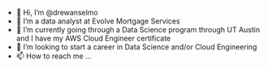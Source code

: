 - 👋 Hi, I’m @drewanselmo
- 👀 I’m a data analyst at Evolve Mortgage Services
- 🌱 I’m currently going through a Data Science program through UT Austin and I have my AWS Cloud Engineer certificate
- 💞️ I’m looking to start a career in Data Science and/or Cloud Engineering
- 📫 How to reach me ...

<!---
drewanselmo/drewanselmo is a ✨ special ✨ repository because its `README.md` (this file) appears on your GitHub profile.
You can click the Preview link to take a look at your changes.
--->
